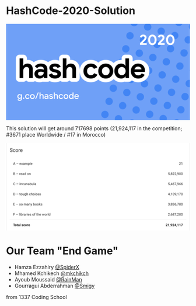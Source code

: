 # HashCode-2020-Solution

<img align="center" src="./Images/bg.png">

This solution will get around 717698 points (21,924,117 in the competition; #3671 place Worldwide / #17 in Morocco)

<img align="center" src="./Images/score.png">





# Our Team "End Game"

* Hamza Ezzahiry [@SpiderX](https://www.linkedin.com/in/hezzahir)
* Mhamed Kchikech [@mkchikch](https://www.linkedin.com/in/mhamed-kchikech-a05153146)
* Ayoub Moussaid [@RainMan](https://www.linkedin.com/in/ayoub-moussaid/)
* Gourragui Abderrahman [@Smigy](https://www.linkedin.com/in/abdel-gourragui-4169b2107/) 

from 1337 Coding School

 
